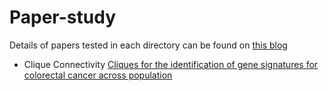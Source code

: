 # Paper-study

Details of papers tested in each directory can be found on [this blog][1]

- Clique Connectivity [Cliques for the identification of gene signatures for colorectal cancer across population][2]


[1]: [https://yshghid.github.io/jekyll/2024-05-20-papers.html
[2]: https://yshghid.github.io/jekyll/2024-05-20-papers.html#clique-connectivity

